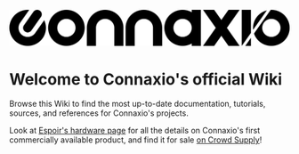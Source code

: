 <center>

![Connaxio_logo](./connaxio_logo_black_2294x300.png)

</center>

# Welcome to Connaxio's official Wiki

Browse this Wiki to find the most up-to-date documentation, tutorials, sources, and references for Connaxio's projects.

Look at [Espoir's hardware page](/espoir/hardware/) for all the details on Connaxio's first commercially available product, and find it for sale [on Crowd Supply](https://www.crowdsupply.com/connaxio/espoir)!
